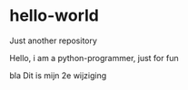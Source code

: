 # hello-world
Just another repository

Hello, i am a python-programmer, just for fun


bla
Dit is mijn 2e wijziging
